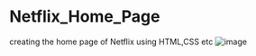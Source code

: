 # Netflix_Home_Page
creating the home page of Netflix using  HTML,CSS etc
![image](https://github.com/22ikasSingh/Netflix_Home_Page/assets/153290161/4330833f-9f47-4c43-bf1d-4e7caa2c4b85)
